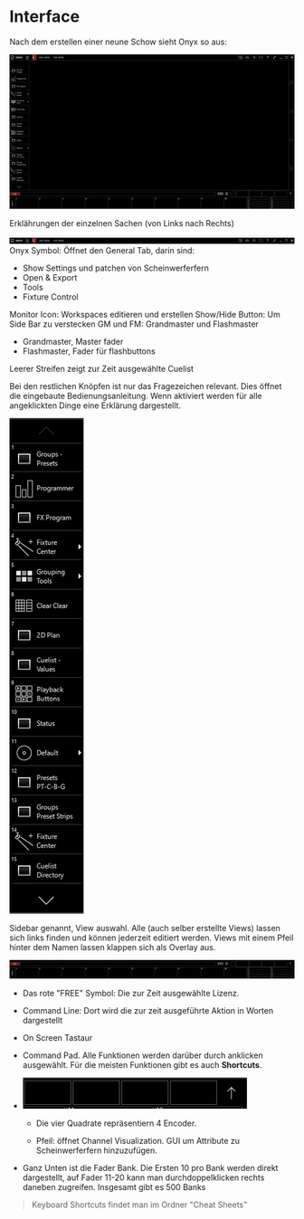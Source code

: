 # Interface

Nach dem erstellen einer neune Schow sieht Onyx so aus:

![Sidebar](Pics/3_Interface.PNG)

Erklährungen der einzelnen Sachen (von Links nach Rechts)

![Top](Pics/3_Top.PNG)
Onyx Symbol: Öffnet den General Tab, darin sind:
* Show Settings und patchen von Scheinwerferfern
* Open & Export 
* Tools
* Fixture Control

Monitor Icon: Workspaces editieren und erstellen
Show/Hide Button: Um Side Bar zu verstecken
GM und FM: Grandmaster und Flashmaster

* Grandmaster, Master fader 
* Flashmaster, Fader für flashbuttons

Leerer Streifen zeigt zur Zeit ausgewählte Cuelist

Bei den restlichen Knöpfen ist nur das Fragezeichen relevant. Dies öffnet die eingebaute Bedienungsanleitung. Wenn aktiviert werden für alle angeklickten Dinge eine Erklärung dargestellt.

![Left](Pics/3_Left.PNG)

Sidebar genannt,
View auswahl. Alle (auch selber erstellte Views) lassen sich links finden und können jederzeit editiert werden. Views mit einem Pfeil hinter dem Namen lassen klappen sich als Overlay aus.

![Down](Pics/3_Down.PNG) 

* Das rote "FREE" Symbol: Die zur Zeit ausgewählte Lizenz.

* Command Line: Dort wird die zur zeit ausgeführte Aktion in Worten dargestellt

* On Screen Tastaur

* Command Pad. Alle Funktionen werden darüber durch anklicken ausgewählt. Für die meisten Funktionen gibt es auch **Shortcuts**.

* ![Encoder](Pics/3_Encoder.PNG)

  * Die vier Quadrate repräsentiern 4 Encoder. 

  * Pfeil: öffnet Channel Visualization. GUI um Attribute zu Scheinwerferfern hinzuzufügen. 



* Ganz Unten ist die Fader Bank. Die Ersten 10 pro Bank werden direkt dargestellt, auf Fader 11-20 kann man durchdoppelklicken rechts daneben zugreifen.
Insgesamt gibt es 500 Banks



>Keyboard Shortcuts findet man im Ordner "Cheat Sheets"
